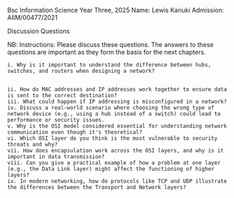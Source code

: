 Bsc Information Science Year Three, 2025
Name: Lewis Kariuki 
Admission: AIIM/00477/2021

Discussion Questions 

NB: Instructions: Please discuss these questions. The answers to these questions are important as they form the basis for the next chapters.

    i. Why is it important to understand the difference between hubs, switches, and routers when designing a network?


    ii. How do MAC addresses and IP addresses work together to ensure data is sent to the correct destination?
    iii. What could happen if IP addressing is misconfigured in a network?
    iv. Discuss a real-world scenario where choosing the wrong type of network device (e.g., using a hub instead of a switch) could lead to performance or security issues.
    v. Why is the OSI model considered essential for understanding network communication even though it's theoretical?
    vi. Which OSI layer do you think is the most vulnerable to security threats and why?
    vii. How does encapsulation work across the OSI layers, and why is it important in data transmission?
    viii. Can you give a practical example of how a problem at one layer (e.g., the Data Link layer) might affect the functioning of higher layers?
    ix. In modern networking, how do protocols like TCP and UDP illustrate the differences between the Transport and Network layers?
